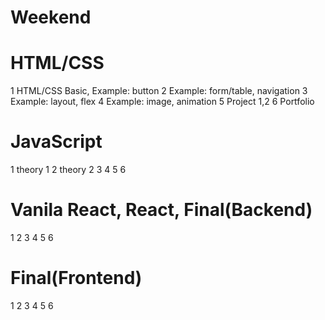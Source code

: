 # Weekend

# HTML/CSS
1 HTML/CSS Basic, Example: button 
2 Example: form/table, navigation
3 Example: layout, flex
4 Example: image, animation
5 Project 1,2
6 Portfolio

# JavaScript
1 theory 1
2 theory 2
3
4
5
6

# Vanila React, React, Final(Backend)
1
2
3
4
5
6

# Final(Frontend)
1
2
3
4
5
6